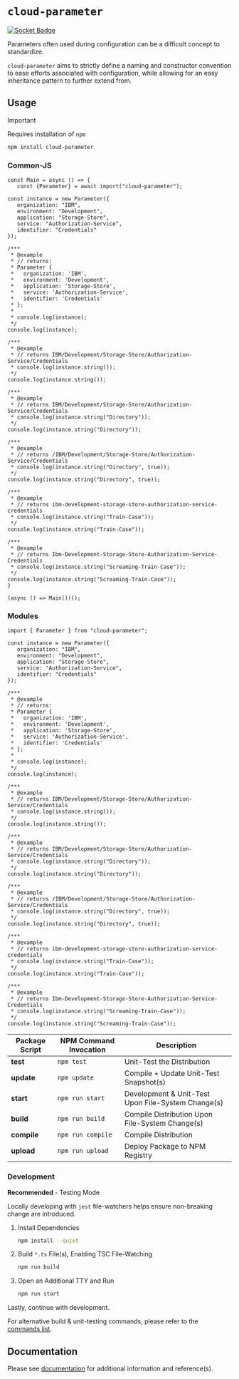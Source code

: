 # `cloud-parameter` #

[![Socket Badge](https://socket.dev/api/badge/npm/package/cloud-parameter)](https://socket.dev/npm/package/cloud-parameter)


Parameters often used during configuration can be a difficult concept to standardize.

`cloud-parameter` aims to strictly define a naming and constructor convention to ease efforts associated
with configuration, while allowing for an easy inheritance pattern to further extend from.

## Usage

> [!IMPORTANT]  
> Requires installation of `npm` 

```bash
npm install cloud-parameter
```

### Common-JS

```node
const Main = async () => {
   const {Parameter} = await import("cloud-parameter");

const instance = new Parameter({
   organization: "IBM",
   environment: "Development",
   application: "Storage-Store",
   service: "Authorization-Service",
   identifier: "Credentials"
});

/***
 * @example
 * // returns:
 * Parameter {
 *   organization: 'IBM',
 *   environment: 'Development',
 *   application: 'Storage-Store',
 *   service: 'Authorization-Service',
 *   identifier: 'Credentials'
 * };
 *
 * console.log(instance);
 */
console.log(instance);

/***
 * @example
 * // returns IBM/Development/Storage-Store/Authorization-Service/Credentials
 * console.log(instance.string());
 */
console.log(instance.string());

/***
 * @example
 * // returns IBM/Development/Storage-Store/Authorization-Service/Credentials
 * console.log(instance.string("Directory"));
 */
console.log(instance.string("Directory"));

/***
 * @example
 * // returns /IBM/Development/Storage-Store/Authorization-Service/Credentials
 * console.log(instance.string("Directory", true));
 */
console.log(instance.string("Directory", true));

/***
 * @example
 * // returns ibm-development-storage-store-authorization-service-credentials
 * console.log(instance.string("Train-Case"));
 */
console.log(instance.string("Train-Case"));

/***
 * @example
 * // returns Ibm-Development-Storage-Store-Authorization-Service-Credentials
 * console.log(instance.string("Screaming-Train-Case"));
 */
console.log(instance.string("Screaming-Train-Case"));
}

(async () => Main())();
```

### Modules

```node
import { Parameter } from "cloud-parameter";

const instance = new Parameter({
   organization: "IBM",
   environment: "Development",
   application: "Storage-Store",
   service: "Authorization-Service",
   identifier: "Credentials"
});

/***
 * @example
 * // returns:
 * Parameter {
 *   organization: 'IBM',
 *   environment: 'Development',
 *   application: 'Storage-Store',
 *   service: 'Authorization-Service',
 *   identifier: 'Credentials'
 * };
 *
 * console.log(instance);
 */
console.log(instance);

/***
 * @example
 * // returns IBM/Development/Storage-Store/Authorization-Service/Credentials
 * console.log(instance.string());
 */
console.log(instance.string());

/***
 * @example
 * // returns IBM/Development/Storage-Store/Authorization-Service/Credentials
 * console.log(instance.string("Directory"));
 */
console.log(instance.string("Directory"));

/***
 * @example
 * // returns /IBM/Development/Storage-Store/Authorization-Service/Credentials
 * console.log(instance.string("Directory", true));
 */
console.log(instance.string("Directory", true));

/***
 * @example
 * // returns ibm-development-storage-store-authorization-service-credentials
 * console.log(instance.string("Train-Case"));
 */
console.log(instance.string("Train-Case"));

/***
 * @example
 * // returns Ibm-Development-Storage-Store-Authorization-Service-Credentials
 * console.log(instance.string("Screaming-Train-Case"));
 */
console.log(instance.string("Screaming-Train-Case"));
```

| Package Script | NPM Command Invocation | Description                                        |
|----------------|------------------------|----------------------------------------------------|
| **test**       | `npm test`             | Unit-Test the Distribution                         |
| **update**     | `npm update`           | Compile + Update Unit-Test Snapshot(s)             |
| **start**      | `npm run start`        | Development & Unit-Test Upon File-System Change(s) |
| **build**      | `npm run build`        | Compile Distribution Upon File-System Change(s)    |
| **compile**    | `npm run compile`      | Compile Distribution                               |
| **upload**     | `npm run upload`       | Deploy Package to NPM Registry                     |

### Development

**Recommended** - Testing Mode

Locally developing with `jest` file-watchers helps ensure non-breaking change are introduced.

1. Install Dependencies
    ```bash
    npm install --quiet
    ```
2. Build `*.ts` File(s), Enabling TSC File-Watching
    ```bash
    npm run build
    ```
3. Open an Additional TTY and Run
    ```bash
    npm run start
    ```

Lastly, continue with development.

For alternative build & unit-testing commands, please refer to the [commands list](#usage).

## Documentation

Please see [documentation](./documentation) for additional information and reference(s).
